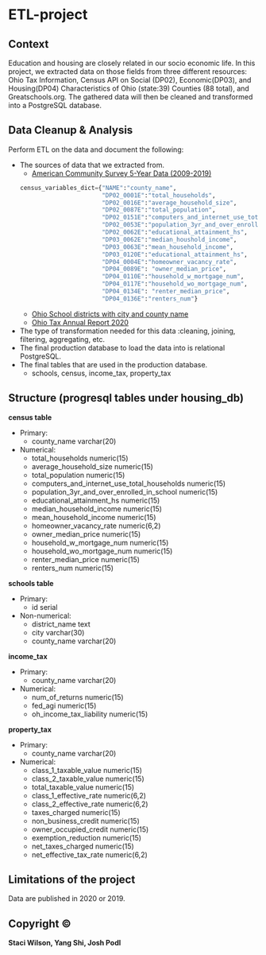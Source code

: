 # ETL-project

## Context

Education and housing are closely related in our socio economic life. In this project, we extracted data on those fields from three different resources: Ohio Tax Information, Census API on Social (DP02), Economic(DP03), and Housing(DP04) Characteristics of Ohio (state:39) Counties (88 total), and Greatschools.org. The gathered data will then be cleaned and transformed into a PostgreSQL database.

## Data Cleanup & Analysis

Perform ETL on the data and document the following:

- The sources of data that we extracted from.
  * [American Community Survey 5-Year Data (2009-2019)](https://www.census.gov/data/developers/data-sets/acs-5year.html)
  ```python
  census_variables_dict={"NAME":"county_name",
                         "DP02_0001E":"total_households",
                         "DP02_0016E":"average_household_size",
                         "DP02_0087E":"total_population",
                         "DP02_0151E":"computers_and_internet_use_total_households",
                         "DP02_0053E":"population_3yr_and_over_enrolled_in_school",
                         "DP02_0062E":"educational_attainment_hs",
                         "DP03_0062E":"median_houshold_income",
                         "DP03_0063E":"mean_household_income",
                         "DP03_0120E":"educational_attainment_hs",
                         "DP04_0004E":"homeowner_vacancy_rate",
                         "DP04_0089E": "owner_median_price",
                         "DP04_0110E":"household_w_mortgage_num",
                         "DP04_0117E":"household_wo_mortgage_num",
                         "DP04_0134E": "renter_median_price",
                         "DP04_0136E":"renters_num"}
  ```
  * [Ohio School districts with city and county name](https://www.greatschools.org/schools/districts/Ohio/OH/)
  * [Ohio Tax Annual Report 2020](https://tax.ohio.gov/static/communications/publications/annual_reports/2020annualreport.pdf)
- The type of transformation needed for this data :cleaning, joining, filtering, aggregating, etc.
- The final production database to load the data into is relational PostgreSQL.
- The final tables that are used in the production database.
  - schools, census, income_tax, property_tax   

## Structure (progresql tables under housing_db)
**census table**

  - Primary:
    - county_name varchar(20)
  - Numerical:
     - total_households numeric(15)
     - average_household_size numeric(15)
     - total_population numeric(15)
     - computers_and_internet_use_total_households numeric(15)
     - population_3yr_and_over_enrolled_in_school numeric(15)
     - educational_attainment_hs numeric(15)
     - median_household_income numeric(15)
     - mean_household_income numeric(15)
     - homeowner_vacancy_rate numeric(6,2)
     - owner_median_price numeric(15)
     - household_w_mortgage_num numeric(15)
     - household_wo_mortgage_num numeric(15)
     - renter_median_price numeric(15)
     - renters_num numeric(15)

**schools table**

  - Primary:
    - id serial
  - Non-numerical:
    - district_name text 
    - city varchar(30) 
    - county_name varchar(20) 

**income_tax**

  - Primary:
    - county_name varchar(20)
  - Numerical:
    - num_of_returns numeric(15)
    - fed_agi numeric(15)
    - oh_income_tax_liability numeric(15)

**property_tax**

  - Primary:
    - county_name varchar(20)
  - Numerical:
    - class_1_taxable_value numeric(15)
    - class_2_taxable_value numeric(15)
    - total_taxable_value numeric(15)
    - class_1_effective_rate numeric(6,2)
    - class_2_effective_rate numeric(6,2)
    - taxes_charged numeric(15)
    - non_business_credit numeric(15)
    - owner_occupied_credit numeric(15)
    - exemption_reduction numeric(15)
    - net_taxes_charged numeric(15)
    - net_effective_tax_rate numeric(6,2)

## Limitations of the project

Data are published in 2020 or 2019.

## Copyright &copy;
**Staci Wilson, Yang Shi, Josh Podl**
